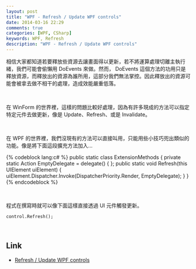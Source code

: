```yaml
---
layout: post
title: "WPF - Refresh / Update WPF controls"
date: 2014-03-16 22:29
comments: true
categories: [WPF, CSharp] 
keywords: WPF, Refresh
description: "WPF - Refresh / Update WPF controls"
---
```



相信大家都知道若要釋放些資源去讓畫面得以更新，若不將運算處理切離主執行緒，我們可能會偷懶用 DoEvents 來做。然而， DoEvents 這個方法的功用只是釋放資源，而釋放出的資源為誰所用，這部分我們無法掌控。因此釋放出的資源可能會被拿去做不相干的處理，造成效能嚴重低落。 

<!-- More -->

<br/> 

在 WinForm 的世界裡，這樣的問題比較好處理，因為有許多現成的方法可以指定特定元件去做更新，像是 Update、Refresh、或是 Invalidate。 

<br/> 

在 WPF 的世界裡，我們沒現有的方法可以直接叫用，只能用些小技巧兜出類似的功能。像是將下面這段擴充方法加入…  

{% codeblock lang:c# %}
public static class ExtensionMethods
{
   private static Action EmptyDelegate = delegate() { }; 
   public static void Refresh(this UIElement uiElement)
   {
      uiElement.Dispatcher.Invoke(DispatcherPriority.Render, EmptyDelegate);
   }
}
{% endcodeblock %}

<br/>

程式在撰寫時就可以像下面這樣直接透過 UI 元件觸發更新。 

    control.Refresh();

<br/>

Link
----
* [Refresh / Update WPF controls](http://geekswithblogs.net/NewThingsILearned/archive/2008/08/25/refresh--update-wpf-controls.aspx)
